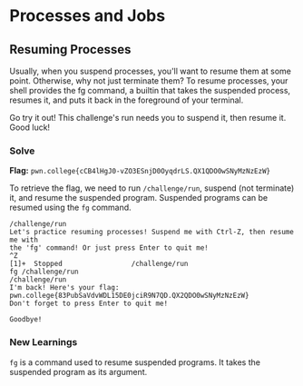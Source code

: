 # Processes and Jobs

## Resuming Processes 
Usually, when you suspend processes, you'll want to resume them at some point. Otherwise, why not just terminate them? To resume processes, your shell provides the fg command, a builtin that takes the suspended process, resumes it, and puts it back in the foreground of your terminal.

Go try it out! This challenge's run needs you to suspend it, then resume it. Good luck!


### Solve
**Flag:** `pwn.college{cCB4lHgJ0-vZO3ESnjD0OyqdrLS.QX1QDO0wSNyMzNzEzW}`

To retrieve the flag, we need to run `/challenge/run`, suspend (not terminate) it, and resume the suspended program. Suspended programs can be resumed using the `fg` command.

```
/challenge/run
Let's practice resuming processes! Suspend me with Ctrl-Z, then resume me with 
the 'fg' command! Or just press Enter to quit me!
^Z
[1]+  Stopped                 /challenge/run
fg /challenge/run
/challenge/run
I'm back! Here's your flag:
pwn.college{83PubSaVdvWDL15DE0jciR9N7QD.QX2QDO0wSNyMzNzEzW}
Don't forget to press Enter to quit me!

Goodbye!
```
### New Learnings

`fg` is a command used to resume suspended programs. It takes the suspended program as its argument.


